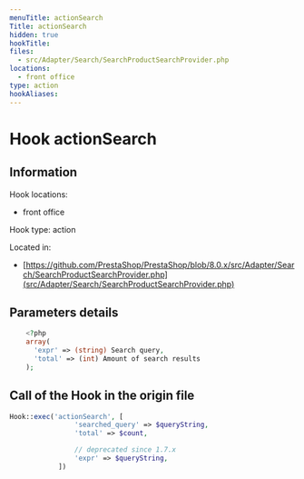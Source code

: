 ```yaml
---
menuTitle: actionSearch
Title: actionSearch
hidden: true
hookTitle: 
files:
  - src/Adapter/Search/SearchProductSearchProvider.php
locations:
  - front office
type: action
hookAliases:
---
```


# Hook actionSearch

## Information

Hook locations: 
  - front office

Hook type: action

Located in: 
  - [https://github.com/PrestaShop/PrestaShop/blob/8.0.x/src/Adapter/Search/SearchProductSearchProvider.php](src/Adapter/Search/SearchProductSearchProvider.php)

## Parameters details

```php
    <?php
    array(
      'expr' => (string) Search query,
      'total' => (int) Amount of search results
    );
```

## Call of the Hook in the origin file

```php
Hook::exec('actionSearch', [
                'searched_query' => $queryString,
                'total' => $count,

                // deprecated since 1.7.x
                'expr' => $queryString,
            ])
```
